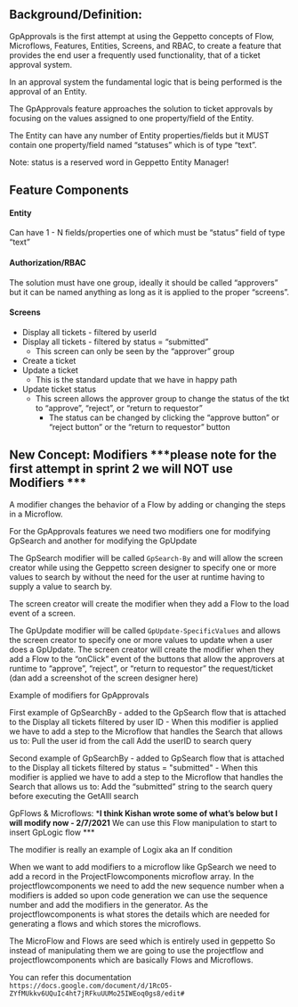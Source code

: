 ## Background/Definition:
GpApprovals is the first attempt at using the Geppetto concepts of Flow, Microflows, Features, Entities, Screens, and RBAC, to create a feature that provides the end user a frequently used functionality, that of a ticket approval system.

In an approval system the fundamental logic that is being performed is the approval of an Entity. 

The GpApprovals feature approaches the solution to ticket approvals by focusing on the values assigned to one property/field of the Entity.

The Entity can have any number of Entity properties/fields but it MUST contain one property/field named “statuses”  which is of type “text”.

Note: status is a reserved word in Geppetto Entity Manager!

## Feature Components
#### Entity
Can have 1 - N fields/properties one of which must be “status” field of type “text”

#### Authorization/RBAC

The solution must have one group, ideally it should be called “approvers” but it can be named anything as long as it is applied to the proper “screens”.

#### Screens

- Display all tickets  - filtered by userId
- Display all tickets - filtered by status = “submitted”
    - This screen can only be seen by the “approver” group
- Create a ticket
- Update a ticket
    - This is the standard update that we have in happy path
- Update ticket status
    - This screen allows the approver group to change the status of the tkt to “approve”, “reject”, or “return to requestor” 
        - The status can be changed by clicking the “approve button” or “reject button” or the “return to requestor” button


## New Concept: Modifiers ***please note for the first attempt in sprint 2 we will NOT use Modifiers ***

A modifier changes the behavior of a Flow by adding or changing the steps in a Microflow.

For the GpApprovals features we need two modifiers one for modifying GpSearch and another for modifying the GpUpdate

The GpSearch modifier will be called `GpSearch-By` and will allow the screen creator while using the Geppetto screen designer to specify one or more values to search by without the need for the user at runtime having to supply a value to search by. 

The screen creator will create the modifier when they add a Flow to the load event of a screen.

The GpUpdate modifier will be called `GpUpdate-SpecificValues` and allows the screen creator to specify one or more values to update when a user does a GpUpdate. The screen creator will create the modifier when they add a Flow to the “onClick” event of the buttons that allow the approvers at runtime to “approve”, “reject”, or “return to requestor” the request/ticket (dan add a screenshot of the screen designer here)


Example of modifiers for GpApprovals

First example of  GpSearchBy - added to the GpSearch flow that is attached to the Display all tickets filtered by user ID - When this modifier is applied we have to add a step to the Microflow that handles the Search that allows us to:
Pull the user id from the call
Add the userID to search query

Second example of  GpSearchBy  - added to GpSearch flow that is attached to the Display all tickets filtered by status = "submitted" - When this modifier is applied we have to add a step to the Microflow that handles the Search that allows us to:
Add the “submitted” string to the search query before executing the GetAlll search



GpFlows & Microflows:
***I think Kishan wrote some of what’s below but I will modify now - 2/7/2021**
We can use this Flow manipulation to start to insert GpLogic flow ***

The modifier is really an example of Logix aka an If condition 

When we want to add modifiers to a microflow like GpSearch we need to add a record in the ProjectFlowcomponents microflow array. In the projectflowcomponents we need to add the new sequence number when a modifiers is added so upon code generation we can use the sequence number and add the modifiers in the generator. As the projectflowcomponents is what stores the details which are needed for generating a flows and which stores the microflows.

The MicroFlow and Flows are seed which is entirely used in geppetto So instead of manipulating them we are going to use the projectflow and projectflowcomponents which are basically Flows and Microflows.

You can refer this documentation
`https://docs.google.com/document/d/1RcO5-ZYfMUkkv6UQuIc4ht7jRFkuUUMo25IWEoq0gs8/edit#`